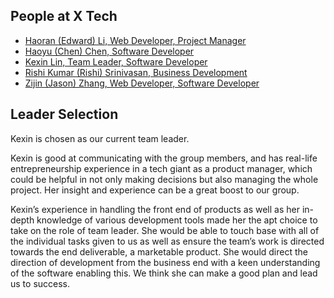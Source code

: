 People at X Tech
---

- [Haoran (Edward) Li, Web Developer, Project Manager](./Haoran_Li.md)
- [Haoyu (Chen) Chen, Software Developer](./Haoyu_Chen.md)
- [Kexin Lin, Team Leader, Software Developer](./Kexin_Lin.md)
- [Rishi Kumar (Rishi) Srinivasan, Business Development](./Rishi_Kumar_Srinivasan.md)
- [Zijin (Jason) Zhang, Web Developer, Software Developer](./Zijin_Zhang.md)

Leader Selection
---
Kexin is chosen as our current team leader. 

Kexin is good at communicating with the group members, and has real-life entrepreneurship experience in a tech giant as a product manager, which could be helpful in not only making decisions but also managing the whole project. Her insight and experience can be a great boost to our group.

Kexin’s experience in handling the front end of products as well as her in-depth knowledge of various development tools made her the apt choice to take on the role of team leader. She would be able to touch base with all of the individual tasks given to us as well as ensure the team’s work is directed towards the end deliverable, a marketable product. She would direct the direction of development from the business end with a keen understanding of the software enabling this. We think she can make a good plan and lead us to success.

